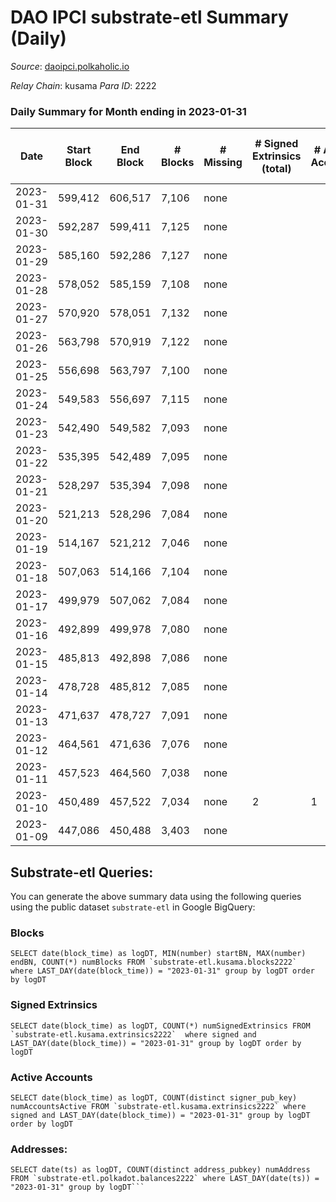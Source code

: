# DAO IPCI substrate-etl Summary (Daily)

_Source_: [daoipci.polkaholic.io](https://daoipci.polkaholic.io)

*Relay Chain*: kusama
*Para ID*: 2222



### Daily Summary for Month ending in 2023-01-31


| Date | Start Block | End Block | # Blocks | # Missing | # Signed Extrinsics (total) | # Active Accounts | # Addresses with Balances | # Events | # Transfers | # XCM Transfers In | # XCM Transfers Out |
| ---- | ----------- | --------- | -------- | --------- | --------------------------- | ----------------- | ------------------------- | -------- | ----------- | ------------------ | ------------------- |
| 2023-01-31 | 599,412 | 606,517 | 7,106 | none  |  |  | 890 | 35,534 |   |   |   |
| 2023-01-30 | 592,287 | 599,411 | 7,125 | none  |  |  | 890 | 35,625 |   |   |   |
| 2023-01-29 | 585,160 | 592,286 | 7,127 | none  |  |  | 890 | 35,635 |   |   |   |
| 2023-01-28 | 578,052 | 585,159 | 7,108 | none  |  |  | 890 | 35,540 |   |   |   |
| 2023-01-27 | 570,920 | 578,051 | 7,132 | none  |  |  | 890 | 35,660 |   |   |   |
| 2023-01-26 | 563,798 | 570,919 | 7,122 | none  |  |  | 890 | 35,610 |   |   |   |
| 2023-01-25 | 556,698 | 563,797 | 7,100 | none  |  |  | 890 | 35,500 |   |   |   |
| 2023-01-24 | 549,583 | 556,697 | 7,115 | none  |  |  | 890 | 35,579 |   |   |   |
| 2023-01-23 | 542,490 | 549,582 | 7,093 | none  |  |  | 890 | 35,465 |   |   |   |
| 2023-01-22 | 535,395 | 542,489 | 7,095 | none  |  |  | 890 | 35,475 |   |   |   |
| 2023-01-21 | 528,297 | 535,394 | 7,098 | none  |  |  | 890 | 35,490 |   |   |   |
| 2023-01-20 | 521,213 | 528,296 | 7,084 | none  |  |  | 890 | 35,420 |   |   |   |
| 2023-01-19 | 514,167 | 521,212 | 7,046 | none  |  |  | 890 | 35,230 |   |   |   |
| 2023-01-18 | 507,063 | 514,166 | 7,104 | none  |  |  | 890 | 35,520 |   |   |   |
| 2023-01-17 | 499,979 | 507,062 | 7,084 | none  |  |  | 890 | 35,424 |   |   |   |
| 2023-01-16 | 492,899 | 499,978 | 7,080 | none  |  |  | 890 | 35,400 |   |   |   |
| 2023-01-15 | 485,813 | 492,898 | 7,086 | none  |  |  | 890 | 35,430 |   |   |   |
| 2023-01-14 | 478,728 | 485,812 | 7,085 | none  |  |  | 890 | 35,425 |   |   |   |
| 2023-01-13 | 471,637 | 478,727 | 7,091 | none  |  |  | 890 | 35,455 |   |   |   |
| 2023-01-12 | 464,561 | 471,636 | 7,076 | none  |  |  | 890 | 35,380 |   |   |   |
| 2023-01-11 | 457,523 | 464,560 | 7,038 | none  |  |  | 890 | 35,190 |   |   |   |
| 2023-01-10 | 450,489 | 457,522 | 7,034 | none  | 2 | 1 | 890 | 35,186 |   |   |   |
| 2023-01-09 | 447,086 | 450,488 | 3,403 | none  |  |  | 890 | 17,015 |   |   |   |

## Substrate-etl Queries:
You can generate the above summary data using the following queries using the public dataset `substrate-etl` in Google BigQuery:


### Blocks
```
SELECT date(block_time) as logDT, MIN(number) startBN, MAX(number) endBN, COUNT(*) numBlocks FROM `substrate-etl.kusama.blocks2222`  where LAST_DAY(date(block_time)) = "2023-01-31" group by logDT order by logDT
```


### Signed Extrinsics
```
SELECT date(block_time) as logDT, COUNT(*) numSignedExtrinsics FROM `substrate-etl.kusama.extrinsics2222`  where signed and LAST_DAY(date(block_time)) = "2023-01-31" group by logDT order by logDT
```


### Active Accounts
```
SELECT date(block_time) as logDT, COUNT(distinct signer_pub_key) numAccountsActive FROM `substrate-etl.kusama.extrinsics2222` where signed and LAST_DAY(date(block_time)) = "2023-01-31" group by logDT order by logDT
```


### Addresses:
```
SELECT date(ts) as logDT, COUNT(distinct address_pubkey) numAddress FROM `substrate-etl.polkadot.balances2222` where LAST_DAY(date(ts)) = "2023-01-31" group by logDT```

